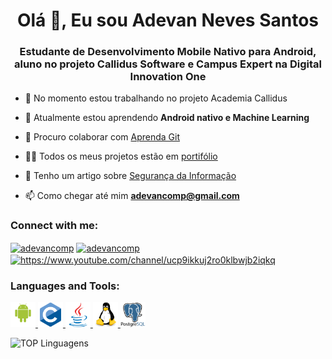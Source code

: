 <h1 align="center">Olá 👋, Eu sou Adevan Neves Santos</h1>
<h3 align="center">Estudante de Desenvolvimento Mobile Nativo para Android, aluno no projeto Callidus Software e Campus Expert na Digital Innovation One</h3>

- 🔭 No momento estou trabalhando no projeto Academia Callidus

- 🌱 Atualmente estou aprendendo **Android nativo e Machine Learning**

- 👯 Procuro colaborar com [Aprenda Git](https://github.com/aprenda-git/pull-request)

- 👨‍💻 Todos os meus projetos estão em [portifólio](https://github.com/adevancomp/)

- 📝 Tenho um artigo sobre [Segurança da Informação ](https://ampllaeditora.com.br/books/2022/02/StemConference.pdf)

- 📫 Como chegar até mim **adevancomp@gmail.com**

<h3 align="left">Connect with me:</h3>
<p align="left">
<a href="https://linkedin.com/in/adevancomp" target="blank"><img align="center" src="https://raw.githubusercontent.com/rahuldkjain/github-profile-readme-generator/master/src/images/icons/Social/linked-in-alt.svg" alt="adevancomp" height="30" width="40" /></a>
<a href="https://instagram.com/adevancomp" target="blank"><img align="center" src="https://raw.githubusercontent.com/rahuldkjain/github-profile-readme-generator/master/src/images/icons/Social/instagram.svg" alt="adevancomp" height="30" width="40" /></a>
<a href="https://www.youtube.com/channel/UCp9IKkuj2RO0KLbWJB2iQkQ" target="blank"><img align="center" src="https://raw.githubusercontent.com/rahuldkjain/github-profile-readme-generator/master/src/images/icons/Social/youtube.svg" alt="https://www.youtube.com/channel/ucp9ikkuj2ro0klbwjb2iqkq" height="30" width="40" /></a>
</p>

<h3 align="left">Languages and Tools:</h3>
<p align="left"> <a href="https://developer.android.com" target="_blank" rel="noreferrer"> <img src="https://raw.githubusercontent.com/devicons/devicon/master/icons/android/android-original-wordmark.svg" alt="android" width="40" height="40"/> </a> <a href="https://www.cprogramming.com/" target="_blank" rel="noreferrer"> <img src="https://raw.githubusercontent.com/devicons/devicon/master/icons/c/c-original.svg" alt="c" width="40" height="40"/> </a> <a href="https://www.java.com" target="_blank" rel="noreferrer"> <img src="https://raw.githubusercontent.com/devicons/devicon/master/icons/java/java-original.svg" alt="java" width="40" height="40"/> </a> <a href="https://www.linux.org/" target="_blank" rel="noreferrer"> <img src="https://raw.githubusercontent.com/devicons/devicon/master/icons/linux/linux-original.svg" alt="linux" width="40" height="40"/> </a> <a href="https://www.postgresql.org" target="_blank" rel="noreferrer"> <img src="https://raw.githubusercontent.com/devicons/devicon/master/icons/postgresql/postgresql-original-wordmark.svg" alt="postgresql" width="40" height="40"/> </a> </p>

![TOP Linguagens](https://github-readme-stats.vercel.app/api/top-langs/?username=adevancomp&theme=dracula)  
